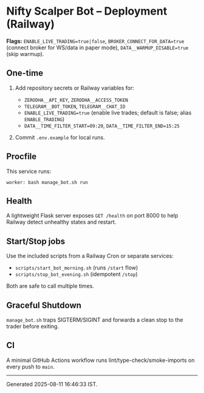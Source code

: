 # Nifty Scalper Bot – Deployment (Railway)

**Flags:** `ENABLE_LIVE_TRADING=true|false`, `BROKER_CONNECT_FOR_DATA=true` (connect broker for WS/data in paper mode), `DATA__WARMUP_DISABLE=true` (skip warmup).

## One-time
1. Add repository secrets or Railway variables for:
   - `ZERODHA__API_KEY`, `ZERODHA__ACCESS_TOKEN`
   - `TELEGRAM__BOT_TOKEN`, `TELEGRAM__CHAT_ID`
   - `ENABLE_LIVE_TRADING=true` (enable live trades; default is false; alias `ENABLE_TRADING`)
   - `DATA__TIME_FILTER_START=09:20`, `DATA__TIME_FILTER_END=15:25`

2. Commit `.env.example` for local runs.

## Procfile
This service runs:
```
worker: bash manage_bot.sh run
```

## Health
A lightweight Flask server exposes `GET /health` on port 8000 to help Railway detect unhealthy states and restart.

## Start/Stop jobs
Use the included scripts from a Railway Cron or separate services:
- `scripts/start_bot_morning.sh` (runs `/start` flow)
- `scripts/stop_bot_evening.sh` (idempotent `/stop`)

Both are safe to call multiple times.

## Graceful Shutdown
`manage_bot.sh` traps SIGTERM/SIGINT and forwards a clean stop to the trader before exiting.

## CI
A minimal GitHub Actions workflow runs lint/type-check/smoke-imports on every push to `main`.

---
Generated 2025-08-11 16:46:33 IST.